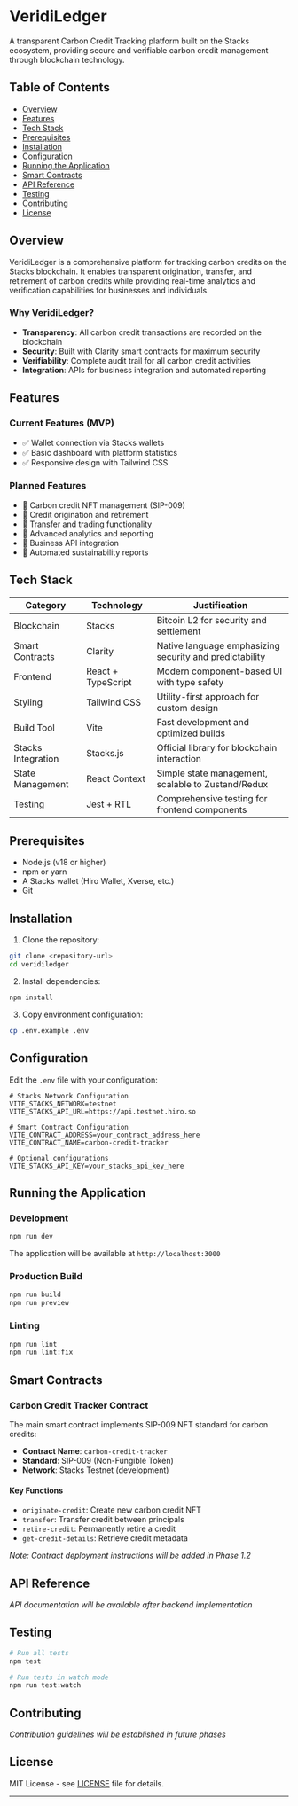 # VeridiLedger

A transparent Carbon Credit Tracking platform built on the Stacks ecosystem, providing secure and verifiable carbon credit management through blockchain technology.

## Table of Contents

- [Overview](#overview)
- [Features](#features)
- [Tech Stack](#tech-stack)
- [Prerequisites](#prerequisites)
- [Installation](#installation)
- [Configuration](#configuration)
- [Running the Application](#running-the-application)
- [Smart Contracts](#smart-contracts)
- [API Reference](#api-reference)
- [Testing](#testing)
- [Contributing](#contributing)
- [License](#license)

## Overview

VeridiLedger is a comprehensive platform for tracking carbon credits on the Stacks blockchain. It enables transparent origination, transfer, and retirement of carbon credits while providing real-time analytics and verification capabilities for businesses and individuals.

### Why VeridiLedger?

- **Transparency**: All carbon credit transactions are recorded on the blockchain
- **Security**: Built with Clarity smart contracts for maximum security
- **Verifiability**: Complete audit trail for all carbon credit activities
- **Integration**: APIs for business integration and automated reporting

## Features

### Current Features (MVP)
- ✅ Wallet connection via Stacks wallets
- ✅ Basic dashboard with platform statistics
- ✅ Responsive design with Tailwind CSS

### Planned Features
- 🔄 Carbon credit NFT management (SIP-009)
- 🔄 Credit origination and retirement
- 🔄 Transfer and trading functionality
- 🔄 Advanced analytics and reporting
- 🔄 Business API integration
- 🔄 Automated sustainability reports

## Tech Stack

| Category | Technology | Justification |
|----------|------------|---------------|
| Blockchain | Stacks | Bitcoin L2 for security and settlement |
| Smart Contracts | Clarity | Native language emphasizing security and predictability |
| Frontend | React + TypeScript | Modern component-based UI with type safety |
| Styling | Tailwind CSS | Utility-first approach for custom design |
| Build Tool | Vite | Fast development and optimized builds |
| Stacks Integration | Stacks.js | Official library for blockchain interaction |
| State Management | React Context | Simple state management, scalable to Zustand/Redux |
| Testing | Jest + RTL | Comprehensive testing for frontend components |

## Prerequisites

- Node.js (v18 or higher)
- npm or yarn
- A Stacks wallet (Hiro Wallet, Xverse, etc.)
- Git

## Installation

1. Clone the repository:
```bash
git clone <repository-url>
cd veridiledger
```

2. Install dependencies:
```bash
npm install
```

3. Copy environment configuration:
```bash
cp .env.example .env
```

## Configuration

Edit the `.env` file with your configuration:

```env
# Stacks Network Configuration
VITE_STACKS_NETWORK=testnet
VITE_STACKS_API_URL=https://api.testnet.hiro.so

# Smart Contract Configuration
VITE_CONTRACT_ADDRESS=your_contract_address_here
VITE_CONTRACT_NAME=carbon-credit-tracker

# Optional configurations
VITE_STACKS_API_KEY=your_stacks_api_key_here
```

## Running the Application

### Development
```bash
npm run dev
```
The application will be available at `http://localhost:3000`

### Production Build
```bash
npm run build
npm run preview
```

### Linting
```bash
npm run lint
npm run lint:fix
```

## Smart Contracts

### Carbon Credit Tracker Contract

The main smart contract implements SIP-009 NFT standard for carbon credits:

- **Contract Name**: `carbon-credit-tracker`
- **Standard**: SIP-009 (Non-Fungible Token)
- **Network**: Stacks Testnet (development)

#### Key Functions
- `originate-credit`: Create new carbon credit NFT
- `transfer`: Transfer credit between principals
- `retire-credit`: Permanently retire a credit
- `get-credit-details`: Retrieve credit metadata

*Note: Contract deployment instructions will be added in Phase 1.2*

## API Reference

*API documentation will be available after backend implementation*

## Testing

```bash
# Run all tests
npm test

# Run tests in watch mode
npm run test:watch
```

## Contributing

*Contribution guidelines will be established in future phases*

## License

MIT License - see [LICENSE](LICENSE) file for details.

---
